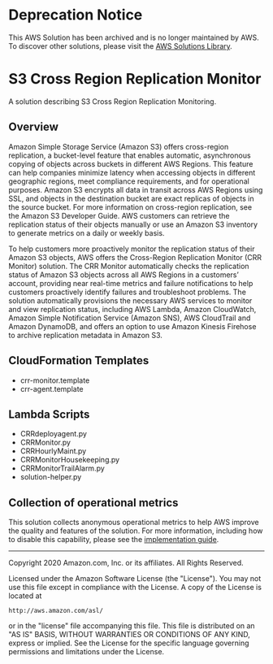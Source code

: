 # Deprecation Notice

This AWS Solution has been archived and is no longer maintained by AWS. To discover other solutions, please visit the [AWS Solutions Library](https://aws.amazon.com/solutions/).

# S3 Cross Region Replication Monitor

A solution describing S3 Cross Region Replication Monitoring.

## Overview
Amazon Simple Storage Service (Amazon S3) offers cross-region replication, a bucket-level feature that enables automatic, asynchronous copying of objects across buckets in different AWS Regions. This feature can help companies minimize latency when accessing objects in different geographic regions, meet compliance requirements, and for operational purposes. Amazon S3 encrypts all data in transit across AWS Regions using SSL, and objects in the destination bucket are exact replicas of objects in the source bucket. For more information on cross-region replication, see the Amazon S3 Developer Guide. AWS customers can retrieve the replication status of their objects manually or use an Amazon S3 inventory to generate metrics on a daily or weekly basis.

To help customers more proactively monitor the replication status of their Amazon S3 objects, AWS offers the Cross-Region Replication Monitor (CRR Monitor) solution. The CRR Monitor automatically checks the replication status of Amazon S3 objects across all AWS Regions in a customers’ account, providing near real-time metrics and failure notifications to help customers proactively identify failures and troubleshoot problems. The solution automatically provisions the necessary AWS services to monitor and view replication status, including AWS Lambda, Amazon CloudWatch, Amazon Simple Notification Service (Amazon SNS), AWS CloudTrail and Amazon DynamoDB, and offers an option to use Amazon Kinesis Firehose to archive replication metadata in Amazon S3.

## CloudFormation Templates
* crr-monitor.template
* crr-agent.template

## Lambda Scripts
* CRRdeployagent.py
* CRRMonitor.py
* CRRHourlyMaint.py
* CRRMonitorHousekeeping.py
* CRRMonitorTrailAlarm.py
* solution-helper.py


## Collection of operational metrics
This solution collects anonymous operational metrics to help AWS improve the quality and features of the solution. For more information, including how to disable this capability, please see the [implementation guide](https://docs.aws.amazon.com/solutions/latest/crr-monitor/appendix.html).


***

Copyright 2020 Amazon.com, Inc. or its affiliates. All Rights Reserved.

Licensed under the Amazon Software License (the "License"). You may not use this file except in compliance with the License. A copy of the License is located at

    http://aws.amazon.com/asl/

or in the "license" file accompanying this file. This file is distributed on an "AS IS" BASIS, WITHOUT WARRANTIES OR CONDITIONS OF ANY KIND, express or implied. See the License for the specific language governing permissions and limitations under the License.




